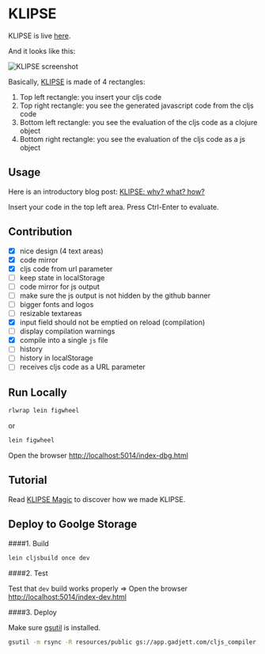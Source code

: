 # KLIPSE

KLIPSE is live [here](http://app.gadjett.com/cljs_compiler/index-dev.html).

And it looks like this:


![KLIPSE screenshot](http://raphaelboukara.github.io/assets/hello_klipse.png "KLIPSE screenshot")

Basically, [KLIPSE](http://app.gadjett.com/cljs_compiler/index-dev.html) is made of 4 rectangles:

1. Top left rectangle: you insert your cljs code
2. Top right rectangle: you see the generated javascript code from the cljs code
3. Bottom left rectangle: you see the evaluation of the cljs code as a clojure object
4. Bottom right rectangle: you see the evaluation of the cljs code as a js object

## Usage

Here is an introductory blog post: [KLIPSE: why? what? how?](http://raphaelboukara.github.io/clojure/2016/03/17/klipse.html)


Insert your code in the top left area.
Press Ctrl-Enter to evaluate.




## Contribution

- [x] nice design (4 text areas)
- [x] code mirror
- [x] cljs code from url parameter
- [ ] keep state in localStorage
- [ ] code mirror for js output
- [ ] make sure the js output is not hidden by the github banner
- [ ] bigger fonts and logos
- [ ] resizable textareas
- [x] input field should not be emptied on reload (compilation)
- [ ] display compilation warnings
- [x] compile into a single `js` file
- [ ] history
- [ ] history in localStorage
- [ ] receives cljs code as a URL parameter

## Run Locally

```bash
rlwrap lein figwheel
```
or 

```bash
lein figwheel
```
 Open the browser [http://localhost:5014/index-dbg.html](http://localhost:5014/index-dbg.html)
 
 
## Tutorial

Read [KLIPSE Magic](https://github.com/viebel/klipse/blob/master/tutorial.md) to discover how we made KLIPSE.

## Deploy to Goolge Storage

####1. Build

```bash
lein cljsbuild once dev
```
####2. Test

Test that `dev` build works properly => Open the browser [http://localhost:5014/index-dev.html](http://localhost:5014/index-dev.html)

####3. Deploy

Make sure [gsutil](https://cloud.google.com/storage/docs/gsutil_install) is installed.

```bash
gsutil -m rsync -R resources/public gs://app.gadjett.com/cljs_compiler
```
